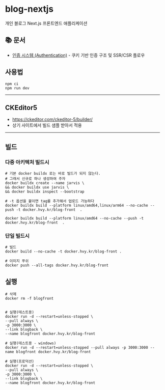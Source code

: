 # blog-nextjs

개인 블로그 Next.js 프론트엔드 애플리케이션

## 📚 문서

- [인증 시스템 (Authentication)](./docs/authentication.md) - 쿠키 기반 인증 구조 및 SSR/CSR 플로우

## 사용법

```shell
npm ci
npm run dev
```

---

## CKEditor5

- https://ckeditor.com/ckeditor-5/builder/
- 상기 사이트에서 빌드 샘플 받아서 적용

---


## 빌드

### 다중 아키텍처 빌드시

```shell
# 기본 docker buildx 로는 바로 빌드가 되지 않는다.
# 그래서 신규로 하나 생성하여 주자
docker buildx create --name jarvis \
&& docker buildx use jarvis \
&& docker buildx inspect --bootstrap

# -t 옵션을 붙이면 tag를 추가해서 업로드 가능하다
docker buildx build --platform linux/amd64,linux/arm64 --no-cache --push -t docker.hvy.kr/blog-front  .

docker buildx build --platform linux/amd64 --no-cache --push -t docker.hvy.kr/blog-front  .
```

### 단일 빌드시
```shell
# 빌드
docker build --no-cache -t docker.hvy.kr/blog-front .

# 이미지 푸쉬
docker push --all-tags docker.hvy.kr/blog-front
```

## 실행


```shell
# 삭제
docker rm -f blogfront


# 실행(테스트용)
docker run -d --restart=unless-stopped \
--pull always \
-p 3000:3000 \
--link blogback \
--name blogfront docker.hvy.kr/blog-front

# 실행(테스트용 - windows)
docker run -d --restart=unless-stopped --pull always -p 3000:3000 --name blogfront docker.hvy.kr/blog-front

# 실행(프로덕션)
docker run -d --restart=unless-stopped \
--pull always \
-p 3000:3000 \
--link blogback \
--name blogfront docker.hvy.kr/blog-front
```

